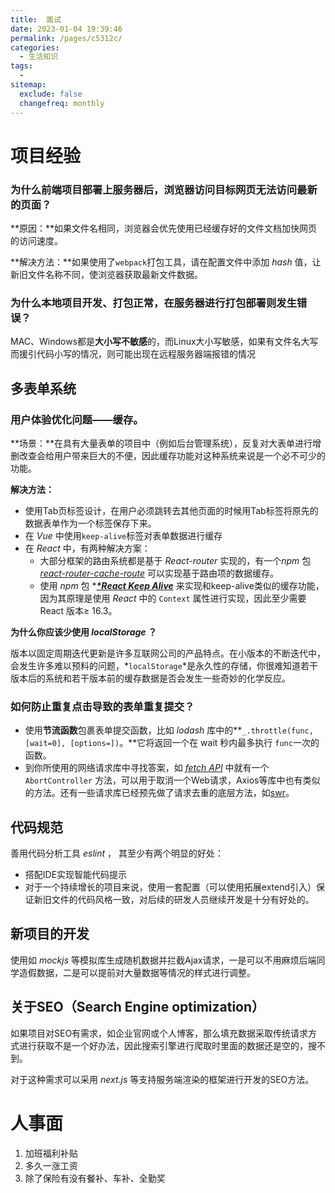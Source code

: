 ```yaml
---
title:  面试
date: 2023-01-04 19:39:46
permalink: /pages/c5312c/
categories:
  - 生活知识
tags:
  - 
sitemap:
  exclude: false
  changefreq: monthly
---
```


# 项目经验

### **为什么前端项目部署上服务器后，浏览器访问目标网页无法访问最新的页面？**

**原因：**如果文件名相同，浏览器会优先使用已经缓存好的文件文档加快网页的访问速度。

**解决方法：**如果使用了`webpack`打包工具，请在配置文件中添加 *hash* 值，让新旧文件名称不同，使浏览器获取最新文件数据。

### **为什么本地项目开发、打包正常，在服务器进行打包部署则发生错误？**

MAC、Windows都是**大小写不敏感**的，而Linux大小写敏感，如果有文件名大写而援引代码小写的情况，则可能出现在远程服务器端报错的情况

## 多表单系统

### **用户体验优化问题——缓存。**

**场景：**在具有大量表单的项目中（例如后台管理系统），反复对大表单进行增删改查会给用户带来巨大的不便，因此缓存功能对这种系统来说是一个必不可少的功能。

**解决方法：**

- 使用Tab页标签设计，在用户必须跳转去其他页面的时候用Tab标签将原先的数据表单作为一个标签保存下来。
- 在 *Vue* 中使用`keep-alive`标签对表单数据进行缓存
- 在 *React* 中，有两种解决方案：
    - 大部分框架的路由系统都是基于 *React-router* 实现的，有一个*npm* 包 [*react-router-cache-route*](https://www.npmjs.com/package/react-router-cache-route) 可以实现基于路由项的数据缓存。
    - 使用 *npm* 包 ****[*React Keep Alive](https://www.npmjs.com/package/react-keep-alive)*** 来实现和keep-alive类似的缓存功能，因为其原理是使用 *React* 中的 `Context` 属性进行实现，因此至少需要React 版本≥ 16.3。
    

**为什么你应该少使用 *localStorage* ？**

版本以固定周期迭代更新是许多互联网公司的产品特点。在小版本的不断迭代中，会发生许多难以预料的问题，*`localStorage`*是永久性的存储，你很难知道若干版本后的系统和若干版本前的缓存数据是否会发生一些奇妙的化学反应。

### 如何防止重复点击导致的表单重复提交？

- 使用**节流函数**包裹表单提交函数，比如 *lodash* 库中的**`_.throttle(func, [wait=0], [options=])`。**它将返回一个在 wait 秒内最多执行 `func`一次的函数。
- 到你所使用的网络请求库中寻找答案，如 *[fetch API](https://developer.mozilla.org/zh-CN/docs/Web/API/Fetch_API)* 中就有一个`AbortController` 方法，可以用于取消一个Web请求，Axios等库中也有类似的方法。还有一些请求库已经预先做了请求去重的底层方法，如[swr](https://swr.vercel.app/zh-CN)。

## 代码规范

善用代码分析工具 *eslint* ， 其至少有两个明显的好处：

- 搭配IDE实现智能代码提示
- 对于一个持续增长的项目来说，使用一套配置（可以使用拓展extend引入）保证新旧文件的代码风格一致，对后续的研发人员继续开发是十分有好处的。

## 新项目的开发

使用如 *mockjs* 等模拟库生成随机数据并拦截Ajax请求，一是可以不用麻烦后端同学造假数据，二是可以提前对大量数据等情况的样式进行调整。

## 关于SEO（Search Engine optimization）

如果项目对SEO有需求，如企业官网或个人博客，那么填充数据采取传统请求方式进行获取不是一个好办法，因此搜索引擎进行爬取时里面的数据还是空的，搜不到。

对于这种需求可以采用 *next.js* 等支持服务端渲染的框架进行开发的SEO方法。

# 人事面

1. 加班福利补贴
2. 多久一涨工资
3. 除了保险有没有餐补、车补、全勤奖